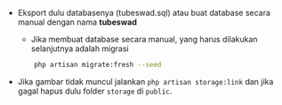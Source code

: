 
+ Eksport dulu databasenya (tubeswad.sql) atau buat database secara manual dengan nama **tubeswad**

    - Jika membuat database secara manual, yang harus dilakukan selanjutnya adalah migrasi

    ```bash
        php artisan migrate:fresh --seed
    ```

+ Jika gambar tidak muncul jalankan `php artisan storage:link` dan jika gagal hapus dulu folder `storage` di `public`.
